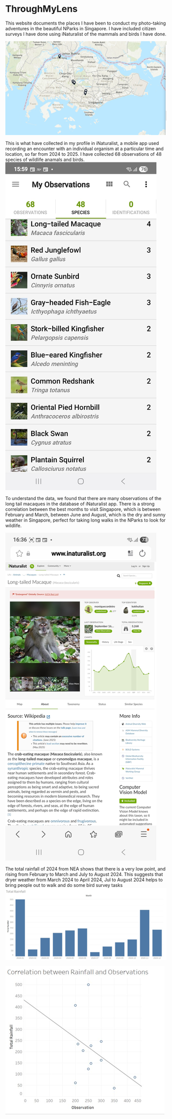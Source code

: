 # ThroughMyLens
This website documents the places I have been to conduct my photo-taking adventures in the beautiful NParks in Singapore. I have included citizen surveys I have done using iNaturalist of the mammals and birds I have done.

![Alt text](LocationsNpark.jpeg)

This is what have collected in my profile in iNaturalist, a mobile app used recording an encounter with an individual organism at a particular time and location, so far from 2024 to 2025. I have collected 68 observations of 48 species of wildlife anamals and birds.
![Alt text](iNaturalist.jpeg)

To understand the data, we found that there are many observations of the long tail macaques in the database of iNaturalist app. There is a strong correlation between the best months to visit Singapore, which is between February and March, between June and August, which is the dry and sunny weather in Singapore, perfect for taking long walks in the NParks to look for wildlife.

![Alt text](longtailmacaques.jpeg)

The total rainfall of 2024 from NEA shows that there is a very low point, and rising from February to March and July to August 2024. This suggests that dryer weather from March 2024 to April 2024, Jul to August 2024 helps to bring people out to walk and do some bird survey tasks
![Alt text](TotalRainFall.jpeg)

![Alt text](Correlation.jpg)






